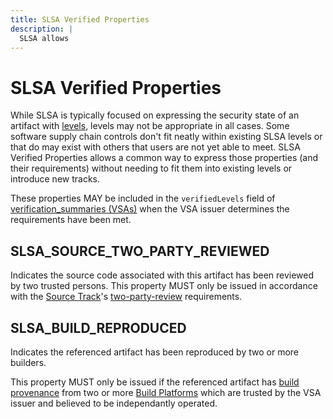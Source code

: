 ```yaml
---
title: SLSA Verified Properties
description: |
  SLSA allows 
---
```


# SLSA Verified Properties

While SLSA is typically focused on expressing the security state of an artifact
with [levels](principles#simple-levels-with-clear-outcomes), levels may not be
appropriate in all cases. Some software supply chain controls don't fit neatly
within existing SLSA levels or that do may exist with others that users are not
yet able to meet.  SLSA Verified Properties allows a common way to express those
properties (and their requirements) without needing to fit them into existing
levels or introduce new tracks.

These properties MAY be included in the `verifiedLevels` field of
[verification_summaries (VSAs)](verification_summary) when the VSA issuer
determines the requirements have been met.

## SLSA_SOURCE_TWO_PARTY_REVIEWED

Indicates the source code associated with this artifact has been reviewed by
two trusted persons.  This property MUST only be issued in accordance with the
[Source Track](source-requirements)'s
[two-party-review](source-requirements#two-party-review) requirements.

## SLSA_BUILD_REPRODUCED

Indicates the referenced artifact has been reproduced by two or more builders.

This property MUST only be issued if the referenced artifact has
[build provenance](build-provenance) from two or more
[Build Platforms](build-requirements#build-platform) which are trusted by the
VSA issuer and believed to be independantly operated.
